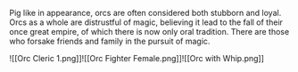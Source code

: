 Pig like in appearance, orcs are often considered both stubborn and loyal. Orcs as a whole are distrustful of magic, believing it lead to the fall of their once great empire, of which there is now only oral tradition. There are those who forsake friends and family in the pursuit of magic.

![[Orc Cleric 1.png]]![[Orc Fighter Female.png]]![[Orc with Whip.png]]